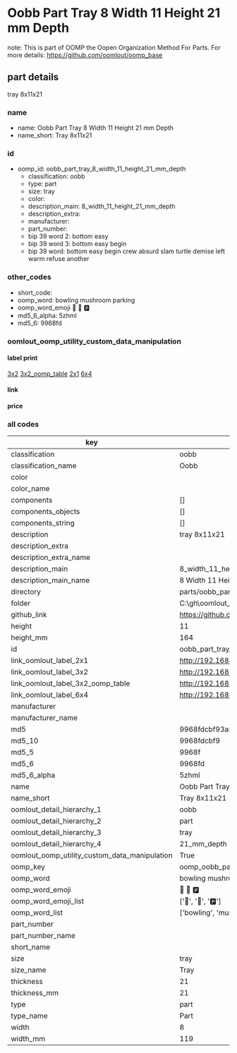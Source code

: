 # Oobb Part Tray 8 Width 11 Height 21 mm Depth  

note: This is part of OOMP the Oopen Organization Method For Parts. For more details: https://github.com/oomlout/oomp_base

##  part details
  



tray 8x11x21



### name
* name: Oobb Part Tray 8 Width 11 Height 21 mm Depth
* name_short: Tray 8x11x21 
### id
* oomp_id: oobb_part_tray_8_width_11_height_21_mm_depth
  * classification: oobb
  * type: part
  * size: tray
  * color: 
  * description_main: 8_width_11_height_21_mm_depth
  * description_extra: 
  * manufacturer: 
  * part_number: 
  * bip 39 word 2: bottom easy
  * bip 39 word 3: bottom easy begin
  * bip 39 word: bottom easy begin crew absurd slam turtle demise left warm refuse another

### other_codes
* short_code: 
* oomp_word: bowling mushroom parking
* oomp_word_emoji :bowling: :mushroom: :parking:
* md5_6_alpha: 5zhml
* md5_6: 9968fd






### oomlout_oomp_utility_custom_data_manipulation
#### label print
[3x2](http://192.168.1.245:1112/?label=oomp%205zhml)
[3x2_oomp_table](http://192.168.1.108:1112/?label=oomp%205zhml)
[2x1](http://192.168.1.242:1112/?label=oomp%205zhml)
[6x4](http://192.168.1.55:1112/?label=oomp%205zhml)    

#### link

                              

#### price







### all codes 
| key | value |  
| --- | --- |  
| classification | oobb |  
| classification_name | Oobb |  
| color |  |  
| color_name |  |  
| components | [] |  
| components_objects | [] |  
| components_string | [] |  
| description | tray 8x11x21 |  
| description_extra |  |  
| description_extra_name |  |  
| description_main | 8_width_11_height_21_mm_depth |  
| description_main_name | 8 Width 11 Height 21 mm Depth |  
| directory | parts/oobb_part_tray_8_width_11_height_21_mm_depth |  
| folder | C:\gh\oomlout_oobb_version_4_generated_parts\parts\oobb_part_tray_8_width_11_height_21_mm_depth |  
| github_link | https://github.com/oomlout/oomlout_oomp_part_src/tree/main/parts/oobb_part_tray_8_width_11_height_21_mm_depth |  
| height | 11 |  
| height_mm | 164 |  
| id | oobb_part_tray_8_width_11_height_21_mm_depth |  
| link_oomlout_label_2x1 | http://192.168.1.242:1112/?label=oomp%205zhml |  
| link_oomlout_label_3x2 | http://192.168.1.245:1112/?label=oomp%205zhml |  
| link_oomlout_label_3x2_oomp_table | http://192.168.1.108:1112/?label=oomp%205zhml |  
| link_oomlout_label_6x4 | http://192.168.1.55:1112/?label=oomp%205zhml |  
| manufacturer |  |  
| manufacturer_name |  |  
| md5 | 9968fdcbf93a5d5f2c008334289170d2 |  
| md5_10 | 9968fdcbf9 |  
| md5_5 | 9968f |  
| md5_6 | 9968fd |  
| md5_6_alpha | 5zhml |  
| name | Oobb Part Tray 8 Width 11 Height 21 mm Depth |  
| name_short | Tray 8x11x21  |  
| oomlout_detail_hierarchy_1 | oobb |  
| oomlout_detail_hierarchy_2 | part |  
| oomlout_detail_hierarchy_3 | tray |  
| oomlout_detail_hierarchy_4 | 21_mm_depth |  
| oomlout_oomp_utility_custom_data_manipulation | True |  
| oomp_key | oomp_oobb_part_tray_8_width_11_height_21_mm_depth |  
| oomp_word | bowling mushroom parking |  
| oomp_word_emoji | :bowling: :mushroom: :parking: |  
| oomp_word_emoji_list | [':bowling:', ':mushroom:', ':parking:'] |  
| oomp_word_list | ['bowling', 'mushroom', 'parking'] |  
| part_number |  |  
| part_number_name |  |  
| short_name |  |  
| size | tray |  
| size_name | Tray |  
| thickness | 21 |  
| thickness_mm | 21 |  
| type | part |  
| type_name | Part |  
| width | 8 |  
| width_mm | 119 |  
